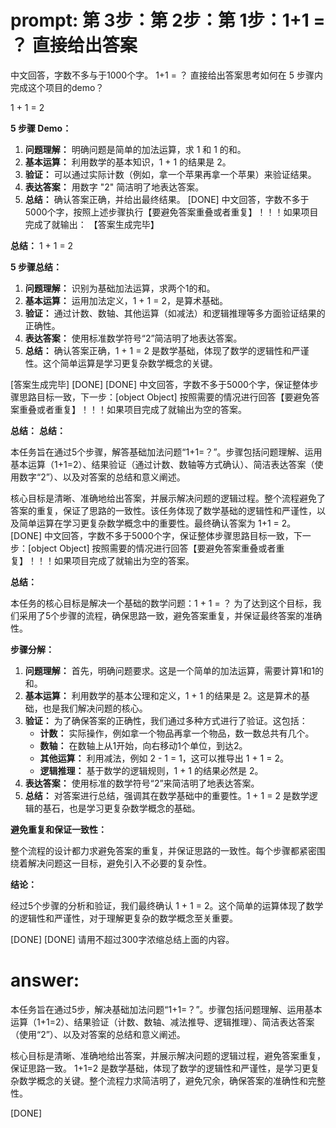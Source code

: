 # prompt: 第 3步：第 2步：第 1步：1+1 = ？ 直接给出答案
中文回答，字数不多与于1000个字。
1+1 = ？ 直接给出答案思考如何在 5 步骤内完成这个项目的demo？

1 + 1 = 2

**5 步骤 Demo：**

1. **问题理解：** 明确问题是简单的加法运算，求 1 和 1 的和。
2. **基本运算：**  利用数学的基本知识，1 + 1 的结果是 2。
3. **验证：** 可以通过实际计数（例如，拿一个苹果再拿一个苹果）来验证结果。
4. **表达答案：** 用数字 "2" 简洁明了地表达答案。
5. **总结：**  确认答案正确，并给出最终结果。
[DONE]
中文回答，字数不多于5000个字，按照上述步骤执行【要避免答案重叠或者重复】！！！如果项目完成了就输出： 【答案生成完毕】

**总结：** 
1 + 1 = 2

**5 步骤总结：**

1. **问题理解：** 识别为基础加法运算，求两个1的和。
2. **基本运算：** 运用加法定义，1 + 1 = 2，是算术基础。
3. **验证：** 通过计数、数轴、其他运算（如减法）和逻辑推理等多方面验证结果的正确性。
4. **表达答案：** 使用标准数学符号“2”简洁明了地表达答案。
5. **总结：** 确认答案正确，1 + 1 = 2 是数学基础，体现了数学的逻辑性和严谨性。这个简单运算是学习更复杂数学概念的关键。

[答案生成完毕]
[DONE]
[DONE]
中文回答，字数不多于5000个字，保证整体步骤思路目标一致，下一步：[object Object]
按照需要的情况进行回答【要避免答案重叠或者重复】！！！如果项目完成了就输出为空的答案。

**总结：** 
**总结：**

本任务旨在通过5个步骤，解答基础加法问题“1+1=？”。步骤包括问题理解、运用基本运算（1+1=2）、结果验证（通过计数、数轴等方式确认）、简洁表达答案（使用数字“2”）、以及对答案的总结和意义阐述。

核心目标是清晰、准确地给出答案，并展示解决问题的逻辑过程。整个流程避免了答案的重复，保证了思路的一致性。该任务体现了数学基础的逻辑性和严谨性，以及简单运算在学习更复杂数学概念中的重要性。最终确认答案为 1+1 = 2。
[DONE]
中文回答，字数不多于5000个字，保证整体步骤思路目标一致，下一步：[object Object]
按照需要的情况进行回答【要避免答案重叠或者重复】！！！如果项目完成了就输出为空的答案。

**总结：**

本任务的核心目标是解决一个基础的数学问题：1 + 1 = ？  为了达到这个目标，我们采用了5个步骤的流程，确保思路一致，避免答案重复，并保证最终答案的准确性。

**步骤分解：**

1. **问题理解：**  首先，明确问题要求。这是一个简单的加法运算，需要计算1和1的和。
2. **基本运算：**  利用数学的基本公理和定义，1 + 1 的结果是 2。这是算术的基础，也是我们解决问题的核心。
3. **验证：**  为了确保答案的正确性，我们通过多种方式进行了验证。这包括：
    * **计数：**  实际操作，例如拿一个物品再拿一个物品，数一数总共有几个。
    * **数轴：**  在数轴上从1开始，向右移动1个单位，到达2。
    * **其他运算：**  利用减法，例如 2 - 1 = 1，这可以推导出 1 + 1 = 2。
    * **逻辑推理：**  基于数学的逻辑规则，1 + 1 的结果必然是 2。
4. **表达答案：**  使用标准的数学符号“2”来简洁明了地表达答案。
5. **总结：**  对答案进行总结，强调其在数学基础中的重要性。1 + 1 = 2 是数学逻辑的基石，也是学习更复杂数学概念的基础。

**避免重复和保证一致性：**

整个流程的设计都力求避免答案的重复，并保证思路的一致性。每个步骤都紧密围绕着解决问题这一目标，避免引入不必要的复杂性。

**结论：**

经过5个步骤的分析和验证，我们最终确认 1 + 1 = 2。这个简单的运算体现了数学的逻辑性和严谨性，对于理解更复杂的数学概念至关重要。

[DONE]
[DONE]
请用不超过300字浓缩总结上面的内容。
# answer: 
 本任务旨在通过5步，解决基础加法问题“1+1=？”。步骤包括问题理解、运用基本运算（1+1=2）、结果验证（计数、数轴、减法推导、逻辑推理）、简洁表达答案（使用“2”）、以及对答案的总结和意义阐述。

核心目标是清晰、准确地给出答案，并展示解决问题的逻辑过程，避免答案重复，保证思路一致。 1+1=2 是数学基础，体现了数学的逻辑性和严谨性，是学习更复杂数学概念的关键。整个流程力求简洁明了，避免冗余，确保答案的准确性和完整性。

[DONE]

